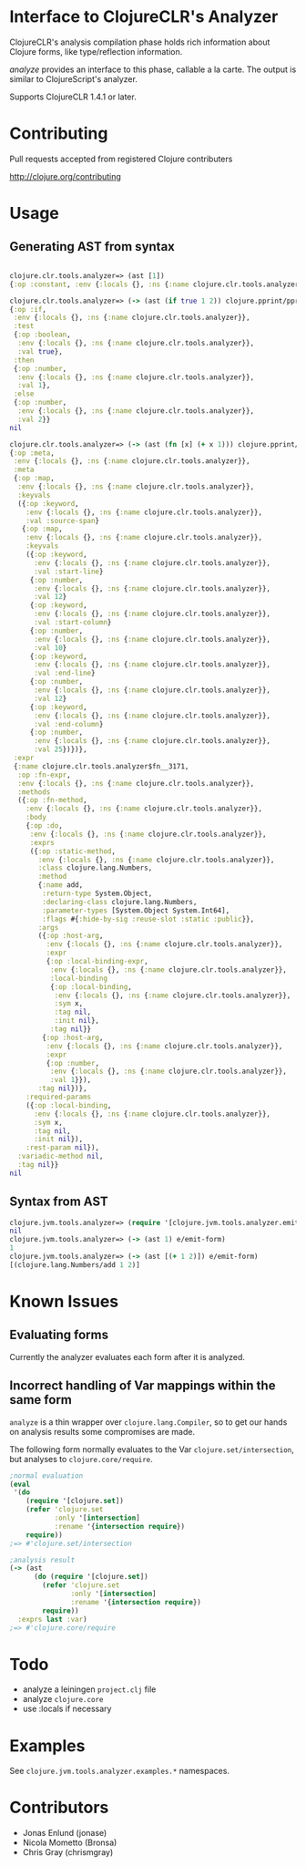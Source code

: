 # Interface to ClojureCLR's Analyzer

ClojureCLR's analysis compilation phase holds rich information about Clojure forms, like type/reflection information.

_analyze_ provides an interface to this phase, callable a la carte. The output is similar to ClojureScript's analyzer.

Supports ClojureCLR 1.4.1 or later.

# Contributing

Pull requests accepted from registered Clojure contributers

http://clojure.org/contributing

# Usage

## Generating AST from syntax

```clojure

clojure.clr.tools.analyzer=> (ast [1])
{:op :constant, :env {:locals {}, :ns {:name clojure.clr.tools.analyzer}}, :val [1]}

clojure.clr.tools.analyzer=> (-> (ast (if true 1 2)) clojure.pprint/pprint)
{:op :if,
 :env {:locals {}, :ns {:name clojure.clr.tools.analyzer}},
 :test
 {:op :boolean,
  :env {:locals {}, :ns {:name clojure.clr.tools.analyzer}},
  :val true},
 :then
 {:op :number,
  :env {:locals {}, :ns {:name clojure.clr.tools.analyzer}},
  :val 1},
 :else
 {:op :number,
  :env {:locals {}, :ns {:name clojure.clr.tools.analyzer}},
  :val 2}}
nil

clojure.clr.tools.analyzer=> (-> (ast (fn [x] (+ x 1))) clojure.pprint/pprint)
{:op :meta,
 :env {:locals {}, :ns {:name clojure.clr.tools.analyzer}},
 :meta
 {:op :map,
  :env {:locals {}, :ns {:name clojure.clr.tools.analyzer}},
  :keyvals
  ({:op :keyword,
    :env {:locals {}, :ns {:name clojure.clr.tools.analyzer}},
    :val :source-span}
   {:op :map,
    :env {:locals {}, :ns {:name clojure.clr.tools.analyzer}},
    :keyvals
    ({:op :keyword,
      :env {:locals {}, :ns {:name clojure.clr.tools.analyzer}},
      :val :start-line}
     {:op :number,
      :env {:locals {}, :ns {:name clojure.clr.tools.analyzer}},
      :val 12}
     {:op :keyword,
      :env {:locals {}, :ns {:name clojure.clr.tools.analyzer}},
      :val :start-column}
     {:op :number,
      :env {:locals {}, :ns {:name clojure.clr.tools.analyzer}},
      :val 10}
     {:op :keyword,
      :env {:locals {}, :ns {:name clojure.clr.tools.analyzer}},
      :val :end-line}
     {:op :number,
      :env {:locals {}, :ns {:name clojure.clr.tools.analyzer}},
      :val 12}
     {:op :keyword,
      :env {:locals {}, :ns {:name clojure.clr.tools.analyzer}},
      :val :end-column}
     {:op :number,
      :env {:locals {}, :ns {:name clojure.clr.tools.analyzer}},
      :val 25})})},
 :expr
 {:name clojure.clr.tools.analyzer$fn__3171,
  :op :fn-expr,
  :env {:locals {}, :ns {:name clojure.clr.tools.analyzer}},
  :methods
  ({:op :fn-method,
    :env {:locals {}, :ns {:name clojure.clr.tools.analyzer}},
    :body
    {:op :do,
     :env {:locals {}, :ns {:name clojure.clr.tools.analyzer}},
     :exprs
     ({:op :static-method,
       :env {:locals {}, :ns {:name clojure.clr.tools.analyzer}},
       :class clojure.lang.Numbers,
       :method
       {:name add,
        :return-type System.Object,
        :declaring-class clojure.lang.Numbers,
        :parameter-types [System.Object System.Int64],
        :flags #{:hide-by-sig :reuse-slot :static :public}},
       :args
       ({:op :host-arg,
         :env {:locals {}, :ns {:name clojure.clr.tools.analyzer}},
         :expr
         {:op :local-binding-expr,
          :env {:locals {}, :ns {:name clojure.clr.tools.analyzer}},
          :local-binding
          {:op :local-binding,
           :env {:locals {}, :ns {:name clojure.clr.tools.analyzer}},
           :sym x,
           :tag nil,
           :init nil},
          :tag nil}}
        {:op :host-arg,
         :env {:locals {}, :ns {:name clojure.clr.tools.analyzer}},
         :expr
         {:op :number,
          :env {:locals {}, :ns {:name clojure.clr.tools.analyzer}},
          :val 1}}),
       :tag nil})},
    :required-params
    ({:op :local-binding,
      :env {:locals {}, :ns {:name clojure.clr.tools.analyzer}},
      :sym x,
      :tag nil,
      :init nil}),
    :rest-param nil}),
  :variadic-method nil,
  :tag nil}}
nil
```

## Syntax from AST


```clojure
clojure.jvm.tools.analyzer=> (require '[clojure.jvm.tools.analyzer.emit-form :as e])
nil
clojure.jvm.tools.analyzer=> (-> (ast 1) e/emit-form)
1
clojure.jvm.tools.analyzer=> (-> (ast [(+ 1 2)]) e/emit-form)
[(clojure.lang.Numbers/add 1 2)]
```

# Known Issues

## Evaluating forms

Currently the analyzer evaluates each form after it is analyzed.

## Incorrect handling of Var mappings within the same form

`analyze` is a thin wrapper over `clojure.lang.Compiler`, so to get our
hands on analysis results some compromises are made.

The following form normally evaluates to the Var `clojure.set/intersection`, but
analyses to `clojure.core/require`.


```clojure
;normal evaluation
(eval
 '(do 
    (require '[clojure.set])
    (refer 'clojure.set 
           :only '[intersection] 
           :rename '{intersection require})
    require))
;=> #'clojure.set/intersection

;analysis result
(-> (ast 
      (do (require '[clojure.set])
        (refer 'clojure.set 
               :only '[intersection] 
               :rename '{intersection require})
        require))
  :exprs last :var)
;=> #'clojure.core/require
```

# Todo

- analyze a leiningen `project.clj` file
- analyze `clojure.core`
- use :locals if necessary

# Examples

See `clojure.jvm.tools.analyzer.examples.*` namespaces.

# Contributors

- Jonas Enlund (jonase)
- Nicola Mometto (Bronsa)
- Chris Gray (chrismgray)
